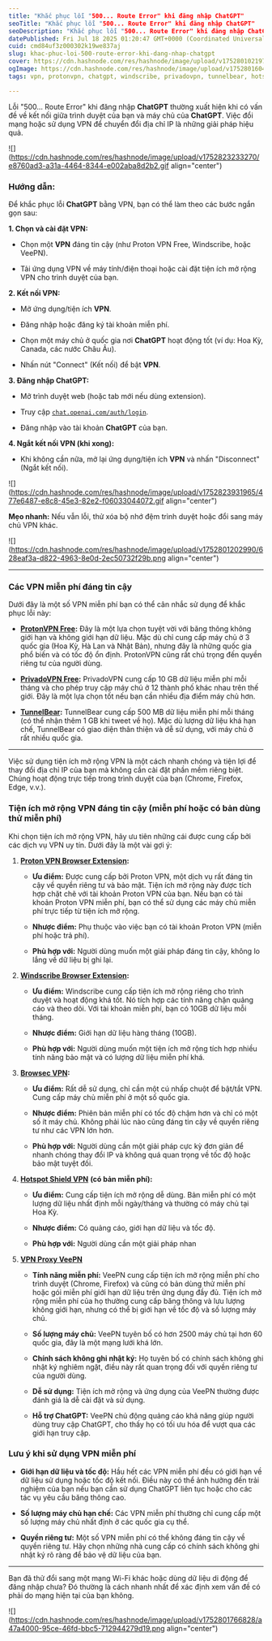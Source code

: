 ```yaml
---
title: "Khắc phục lỗi "500... Route Error" khi đăng nhập ChatGPT"
seoTitle: "Khắc phục lỗi "500... Route Error" khi đăng nhập ChatGPT"
seoDescription: "Khắc phục lỗi "500... Route Error" khi đăng nhập ChatGPT bằng cách đổi mạng hoặc sử dụng VPN"
datePublished: Fri Jul 18 2025 01:20:47 GMT+0000 (Coordinated Universal Time)
cuid: cmd84uf3z000302k19we837aj
slug: khac-phuc-loi-500-route-error-khi-dang-nhap-chatgpt
cover: https://cdn.hashnode.com/res/hashnode/image/upload/v1752801021977/a4b4d6b3-999f-48c6-afaf-ad32641bc8ce.jpeg
ogImage: https://cdn.hashnode.com/res/hashnode/image/upload/v1752801604780/4e012821-8211-4fd3-ba5a-cf1084305f84.jpeg
tags: vpn, protonvpn, chatgpt, windscribe, privadovpn, tunnelbear, hotspot-shield

---
```


Lỗi "500... Route Error" khi đăng nhập **ChatGPT** thường xuất hiện khi có vấn đề về kết nối giữa trình duyệt của bạn và máy chủ của **ChatGPT**. Việc đổi mạng hoặc sử dụng VPN để chuyển đổi địa chỉ IP là những giải pháp hiệu quả.

![](https://cdn.hashnode.com/res/hashnode/image/upload/v1752823233270/e8760ad3-a31a-4464-8344-e002aba8d2b2.gif align="center")

### Hướng dẫn:

Để khắc phục lỗi **ChatGPT** bằng VPN, bạn có thể làm theo các bước ngắn gọn sau:

**1\. Chọn và cài đặt VPN:**

* Chọn một **VPN** đáng tin cậy (như Proton VPN Free, Windscribe, hoặc VeePN).
    
* Tải ứng dụng VPN về máy tính/điện thoại hoặc cài đặt tiện ích mở rộng VPN cho trình duyệt của bạn.
    

**2\. Kết nối VPN:**

* Mở ứng dụng/tiện ích **VPN**.
    
* Đăng nhập hoặc đăng ký tài khoản miễn phí.
    
* Chọn một máy chủ ở quốc gia nơi **ChatGPT** hoạt động tốt (ví dụ: Hoa Kỳ, Canada, các nước Châu Âu).
    
* Nhấn nút "Connect" (Kết nối) để bật **VPN**.
    

**3\. Đăng nhập ChatGPT:**

* Mở trình duyệt web (hoặc tab mới nếu dùng extension).
    
* Truy cập [`chat.openai.com/auth/login`](http://chat.openai.com/auth/login).
    
* Đăng nhập vào tài khoản **ChatGPT** của bạn.
    

**4\. Ngắt kết nối VPN (khi xong):**

* Khi không cần nữa, mở lại ứng dụng/tiện ích **VPN** và nhấn "Disconnect" (Ngắt kết nối).
    

![](https://cdn.hashnode.com/res/hashnode/image/upload/v1752823931965/477e6487-e8c8-45e3-82e2-f06033044072.gif align="center")

**Mẹo nhanh:** Nếu vẫn lỗi, thử xóa bộ nhớ đệm trình duyệt hoặc đổi sang máy chủ VPN khác.

![](https://cdn.hashnode.com/res/hashnode/image/upload/v1752801202990/628eaf3a-d822-4963-8e0d-2ec50732f29b.png align="center")

---

### Các VPN miễn phí đáng tin cậy

Dưới đây là một số VPN miễn phí bạn có thể cân nhắc sử dụng để khắc phục lỗi này:

* [**ProtonVPN Free**](https://protonvpn.com/free-vpn)**:** Đây là một lựa chọn tuyệt vời với băng thông không giới hạn và không giới hạn dữ liệu. Mặc dù chỉ cung cấp máy chủ ở 3 quốc gia (Hoa Kỳ, Hà Lan và Nhật Bản), nhưng đây là những quốc gia phổ biến và có tốc độ ổn định. ProtonVPN cũng rất chú trọng đến quyền riêng tư của người dùng.
    
* [**PrivadoVPN Free**](https://privadovpn.com/software/)**:** PrivadoVPN cung cấp 10 GB dữ liệu miễn phí mỗi tháng và cho phép truy cập máy chủ ở 12 thành phố khác nhau trên thế giới. Đây là một lựa chọn tốt nếu bạn cần nhiều địa điểm máy chủ hơn.
    
* [**TunnelBear**](https://www.tunnelbear.com/)**:** TunnelBear cung cấp 500 MB dữ liệu miễn phí mỗi tháng (có thể nhận thêm 1 GB khi tweet về họ). Mặc dù lượng dữ liệu khá hạn chế, TunnelBear có giao diện thân thiện và dễ sử dụng, với máy chủ ở rất nhiều quốc gia.
    

---

Việc sử dụng tiện ích mở rộng VPN là một cách nhanh chóng và tiện lợi để thay đổi địa chỉ IP của bạn mà không cần cài đặt phần mềm riêng biệt. Chúng hoạt động trực tiếp trong trình duyệt của bạn (Chrome, Firefox, Edge, v.v.).

### Tiện ích mở rộng VPN đáng tin cậy (miễn phí hoặc có bản dùng thử miễn phí)

Khi chọn tiện ích mở rộng VPN, hãy ưu tiên những cái được cung cấp bởi các dịch vụ VPN uy tín. Dưới đây là một vài gợi ý:

1. [**Proton VPN Browser Extension**](https://chromewebstore.google.com/detail/jplgfhpmjnbigmhklmmbgecoobifkmpa?utm_source=item-share-cb)**:**
    
    * **Ưu điểm:** Được cung cấp bởi Proton VPN, một dịch vụ rất đáng tin cậy về quyền riêng tư và bảo mật. Tiện ích mở rộng này được tích hợp chặt chẽ với tài khoản Proton VPN của bạn. Nếu bạn có tài khoản Proton VPN miễn phí, bạn có thể sử dụng các máy chủ miễn phí trực tiếp từ tiện ích mở rộng.
        
    * **Nhược điểm:** Phụ thuộc vào việc bạn có tài khoản Proton VPN (miễn phí hoặc trả phí).
        
    * **Phù hợp với:** Người dùng muốn một giải pháp đáng tin cậy, không lo lắng về dữ liệu bị ghi lại.
        
2. [**Windscribe Browser Extension**](https://chromewebstore.google.com/detail/hnmpcagpplmpfojmgmnngilcnanddlhb?utm_source=item-share-cb)**:**
    
    * **Ưu điểm:** Windscribe cung cấp tiện ích mở rộng riêng cho trình duyệt và hoạt động khá tốt. Nó tích hợp các tính năng chặn quảng cáo và theo dõi. Với tài khoản miễn phí, bạn có 10GB dữ liệu mỗi tháng.
        
    * **Nhược điểm:** Giới hạn dữ liệu hàng tháng (10GB).
        
    * **Phù hợp với:** Người dùng muốn một tiện ích mở rộng tích hợp nhiều tính năng bảo mật và có lượng dữ liệu miễn phí khá.
        
3. [**Browsec VPN**](https://chromewebstore.google.com/detail/omghfjlpggmjjaagoclmmobgdodcjboh?utm_source=item-share-cb)**:**
    
    * **Ưu điểm:** Rất dễ sử dụng, chỉ cần một cú nhấp chuột để bật/tắt VPN. Cung cấp máy chủ miễn phí ở một số quốc gia.
        
    * **Nhược điểm:** Phiên bản miễn phí có tốc độ chậm hơn và chỉ có một số ít máy chủ. Không phải lúc nào cũng đáng tin cậy về quyền riêng tư như các VPN lớn hơn.
        
    * **Phù hợp với:** Người dùng cần một giải pháp cực kỳ đơn giản để nhanh chóng thay đổi IP và không quá quan trọng về tốc độ hoặc bảo mật tuyệt đối.
        
4. [**Hotspot Shield VPN**](https://chromewebstore.google.com/detail/nlbejmccbhkncgokjcmghpfloaajcffj?utm_source=item-share-cb) **(có bản miễn phí):**
    
    * **Ưu điểm:** Cung cấp tiện ích mở rộng dễ dùng. Bản miễn phí có một lượng dữ liệu nhất định mỗi ngày/tháng và thường có máy chủ tại Hoa Kỳ.
        
    * **Nhược điểm:** Có quảng cáo, giới hạn dữ liệu và tốc độ.
        
    * **Phù hợp với:** Người dùng cần một giải pháp nhan
        
5. [**VPN Proxy VeePN**](https://chromewebstore.google.com/detail/majdfhpaihoncoakbjgbdhglocklcgno?utm_source=item-share-cb)
    
    * **Tính năng miễn phí:** VeePN cung cấp tiện ích mở rộng miễn phí cho trình duyệt (Chrome, Firefox) và cũng có bản dùng thử miễn phí hoặc gói miễn phí giới hạn dữ liệu trên ứng dụng đầy đủ. Tiện ích mở rộng miễn phí của họ thường cung cấp băng thông và lưu lượng không giới hạn, nhưng có thể bị giới hạn về tốc độ và số lượng máy chủ.
        
    * **Số lượng máy chủ:** VeePN tuyên bố có hơn 2500 máy chủ tại hơn 60 quốc gia, đây là một mạng lưới khá lớn.
        
    * **Chính sách không ghi nhật ký:** Họ tuyên bố có chính sách không ghi nhật ký nghiêm ngặt, điều này rất quan trọng đối với quyền riêng tư của người dùng.
        
    * **Dễ sử dụng:** Tiện ích mở rộng và ứng dụng của VeePN thường được đánh giá là dễ cài đặt và sử dụng.
        
    * **Hỗ trợ ChatGPT:** VeePN chủ động quảng cáo khả năng giúp người dùng truy cập ChatGPT, cho thấy họ có tối ưu hóa để vượt qua các giới hạn truy cập.
        

### Lưu ý khi sử dụng VPN miễn phí

* **Giới hạn dữ liệu và tốc độ:** Hầu hết các VPN miễn phí đều có giới hạn về dữ liệu sử dụng hoặc tốc độ kết nối. Điều này có thể ảnh hưởng đến trải nghiệm của bạn nếu bạn cần sử dụng ChatGPT liên tục hoặc cho các tác vụ yêu cầu băng thông cao.
    
* **Số lượng máy chủ hạn chế:** Các VPN miễn phí thường chỉ cung cấp một số lượng máy chủ nhất định ở các quốc gia cụ thể.
    
* **Quyền riêng tư:** Một số VPN miễn phí có thể không đáng tin cậy về quyền riêng tư. Hãy chọn những nhà cung cấp có chính sách không ghi nhật ký rõ ràng để bảo vệ dữ liệu của bạn.
    

---

Bạn đã thử đổi sang một mạng Wi-Fi khác hoặc dùng dữ liệu di động để đăng nhập chưa? Đó thường là cách nhanh nhất để xác định xem vấn đề có phải do mạng hiện tại của bạn không.

![](https://cdn.hashnode.com/res/hashnode/image/upload/v1752801766828/a47a4000-95ce-46fd-bbc5-712944279d19.png align="center")